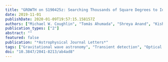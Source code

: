 ```yaml
---
title: "GROWTH on S190425z: Searching Thousands of Square Degrees to Identify an Optical or Infrared Counterpart to a Binary Neutron Star Merger with the Zwicky Transient Facility and Palomar Gattini-IR"
date: 2019-11-01
publishDate: 2020-01-09T19:57:15.158157Z
authors: ["Michael W. Coughlin", "Tomás Ahumada", "Shreya Anand", "Kishalay De", "Matthew J. Hankins", "Mansi M. Kasliwal", "Leo P. Singer", "Eric C. Bellm", "Igor Andreoni", "S. Bradley Cenko", "Jeff Cooke", "Christopher M. Copperwheat", "Alison M. Dugas", "Jacob E. Jencson", "Daniel A. Perley", "Po-Chieh Yu", "Varun Bhalerao", "Harsh Kumar", "Joshua S. Bloom", "G. C. Anupama", "Michael C. B. Ashley", "Ashot Bagdasaryan", "Rahul Biswas", "David A. H. Buckley", "Kevin B. Burdge", "David O. Cook", "John Cromer", "Virginia Cunningham", "Antonino D'Aı̀", "Richard G. Dekany", "Alexand re Delacroix", "Simone Dichiara", "Dmitry A. Duev", "Anirban Dutta", "Michael Feeney", "Sara Frederick", "Pradip Gatkine", "Shaon Ghosh", "Daniel A. Goldstein", "V. Zach Golkhou", "Ariel Goobar", "Matthew J. Graham", "Hidekazu Hanayama", "Takashi Horiuchi", "Tiara Hung", "Saurabh W. Jha", "Albert K. H. Kong", "Matteo Giomi", "David L. Kaplan", "V. R. Karambelkar", "Marek Kowalski", "Shrinivas R. Kulkarni", "Thomas Kupfer", "Frank J. Masci", "Paolo Mazzali", "Anna M. Moore", "Moses Mogotsi", "James D. Neill", "Chow-Choong Ngeow", "Jorge Martı́nez-Palomera", "Valentina La Parola", "M. Pavana", "Eran O. Ofek", "Atharva Sunil Patil", "Reed Riddle", "Mickael Rigault", "Ben Rusholme", "Eugene Serabyn", "David L. Shupe", "Yashvi Sharma", "Avinash Singh", "Jesper Sollerman", "Jamie Soon", "Kai Staats", "Kirsty Taggart", "Hanjie Tan", "Tony Travouillon", "Eleonora Troja", "Gaurav Waratkar", "Yoichi Yatsu"]
publication_types: ["2"]
abstract: ""
featured: false
publication: "*Astrophysical Journal Letters*"
tags: ["Gravitational wave astronomy", "Transient detection", "Optical telescopes", "Astrophysics - High Energy Astrophysical Phenomena", "General Relativity and Quantum Cosmology"]
doi: "10.3847/2041-8213/ab4ad8"
---
```


